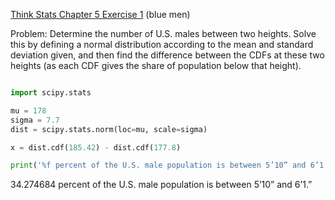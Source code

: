 [Think Stats Chapter 5 Exercise 1](http://greenteapress.com/thinkstats2/html/thinkstats2006.html#toc50) (blue men)

Problem: Determine the number of U.S. males between two heights. Solve this by defining a normal distribution according to the mean and standard deviation given, and then find the difference between the CDFs at these two heights (as each CDF gives the share of population below that height).

```python

import scipy.stats

mu = 178
sigma = 7.7
dist = scipy.stats.norm(loc=mu, scale=sigma)

x = dist.cdf(185.42) - dist.cdf(177.8)

print('%f percent of the U.S. male population is between 5’10” and 6’1.”' % (x*100))
```

34.274684 percent of the U.S. male population is between 5’10” and 6’1.”
